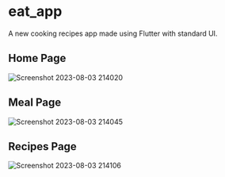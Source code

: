 
# eat_app

A new cooking recipes app made using Flutter with standard UI.



## Home Page

![Screenshot 2023-08-03 214020](https://github.com/SaiSuryaaK08/Cooking_App-Flutter/assets/124805831/991b9def-b099-469d-92e6-1d9dc80df293)

## Meal Page

![Screenshot 2023-08-03 214045](https://github.com/SaiSuryaaK08/Cooking_App-Flutter/assets/124805831/927354ec-cc5b-42b4-8352-3b7150463fa0)

## Recipes Page

![Screenshot 2023-08-03 214106](https://github.com/SaiSuryaaK08/Cooking_App-Flutter/assets/124805831/aae3e90e-58ce-442a-8428-4321cb2ddff8)
